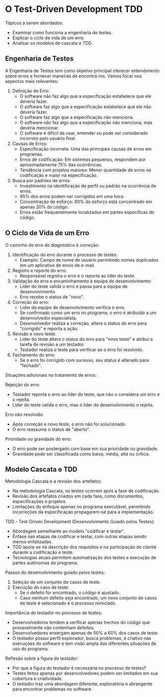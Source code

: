 # O Test-Driven Development TDD

Tópicos a serem abordados:

* Examinar como funciona a engenharia de testes.
* Explicar o ciclo de vida de um erro.
* Analisar os modelos de cascata e TDD.

## Engenharia de Testes

A Engenharia de Testes tem como objetivo principal oferecer entendimento sobre erros e fornecer maneiras de encontrá-los. Vamos focar nos aspectos mais relevantes:

1. Definição de Erro:
   * O software não faz algo que a especificação estabelece que ele deveria fazer.
   * O software faz algo que a especificação estabelece que ele não deveria fazer.
   * O software faz algo que a especificação não menciona.
   * O software não faz algo que a especificação não menciona, mas deveria mencionar.
   * O software é difícil de usar, entender ou pode ser considerado incorreto pelo usuário final.
2. Causas de Erros:
   * Especificação incorreta: Uma das principais causas de erros em programas.
   * Erros de codificação: Em sistemas pequenos, respondem por aproximadamente 75% das ocorrências.
   * Tendência com projetos maiores: Menor quantidade de erros na codificação e maior na especificação.
3. Busca por padrões de erros:
   * Investimento na identificação de perfil ou padrão na ocorrência de erros.
   * 85% dos erros podem ser corrigidos em uma hora.
   * Concentração de esforço: 80% do esforço está concentrado em apenas 20% do código.
   * Erros estão frequentemente localizados em partes específicas do código.

## O Ciclo de Vida de um Erro

O caminho do erro do diagnóstico à correção:

1. Identificação do erro durante o processo de testes:
   * Exemplo: Campo de nome de usuário permitindo nomes duplicados em um aplicativo de envio de e-mail.
2. Registro e reporte do erro:
   * Responsável registra o erro e o reporta ao líder do teste.
3. Validação do erro e encaminhamento à equipe de desenvolvimento:
   * Líder do teste valida o erro e passa para a equipe de desenvolvimento.
   * Erro recebe o status de "novo".
4. Correção do erro:
   * Líder da equipe de desenvolvimento verifica o erro.
   * Se confirmado como um erro no programa, o erro é atribuído a um desenvolvedor especialista.
   * Desenvolvedor realiza a correção, altera o status do erro para "corrigido" e reporta a ação.
5. Revisão e novo teste:
   * Líder do teste altera o status do erro para "novo teste" e atribui a tarefa de revisão a um testador.
   * Testador realiza o teste para verificar se o erro foi resolvido.
6. Fechamento do erro:
   * Se o erro foi corrigido com sucesso, seu status é alterado para "fechado".

Situações adicionais no tratamento de erros:

Rejeição do erro:

* Testador reporta o erro ao líder do teste, que não o considera um erro e o rejeita.
* Líder do teste valida o erro, mas o líder do desenvolvimento o rejeita.

Erro não resolvido:

* Após correção e novo teste, o erro não foi solucionado.
* O erro reassume o status de "aberto".

Prioridade ou gravidade do erro:

* O erro pode ser postergado com base em sua prioridade ou gravidade.
* Gravidade pode ser classificada como baixa, média, alta ou crítica.

## Modelo Cascata e TDD

Metodologia Cascata e a revisão dos artefatos:

* Na metodologia Cascata, os testes ocorrem após a fase de codificação.
* Revisão dos artefatos criados em cada fase, como documentos, especificações e projetos.
* Limitações do enfoque apenas no programa executável, permitindo incorreções da especificação propagarem-se para a implementação.

TDD - Test-Driven Development (Desenvolvimento Guiado pelos Testes):

* Abordagem semelhante ao modelo "codificar e testar".
* Ênfase nas etapas de codificar e testar, com outras etapas sendo menos enfatizadas.
* TDD apoia-se na descrição dos requisitos e na participação do cliente durante a codificação e teste.
* Tecnologias atuais permitem automatização dos testes e execução de partes autônomas do programa.

Passos do desenvolvimento guiado pelos testes:

1. Seleção de um conjunto de casos de teste.
2. Execução do caso de teste:
   * Se o defeito for encontrado, o código é ajustado.
   * Caso nenhum defeito seja encontrado, um novo conjunto de casos de teste é selecionado e o processo reiniciado.

Importância do testador no processo de testes:

* Desenvolvedores tendem a verificar apenas trechos do código que provavelmente não contenham defeitos.
* Desenvolvedores enxergam apenas de 50% a 60% dos casos de teste.
* O testador possui perfil explorador, busca problemas, é criativo nas execuções do software e tem visão ampla das diferentes situações de uso do programa.

Reflexão sobre a figura do testador:

* Por que a figura do testador é necessária no processo de testes?
* Testes feitos apenas por desenvolvedores podem ser limitados em sua cobertura e criatividade.
* O testador traz uma abordagem diferente, exploratória e abrangente para encontrar problemas no software.
